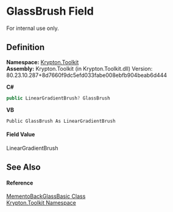 # GlassBrush Field


For internal use only.



## Definition
**Namespace:** <a href="79d2eac2-21f4-54ff-7552-b20c33c30600.md">Krypton.Toolkit</a>  
**Assembly:** Krypton.Toolkit (in Krypton.Toolkit.dll) Version: 80.23.10.287+8d7660f9dc5efd033fabe008ebfb904beab6d444

**C#**
``` C#
public LinearGradientBrush? GlassBrush
```
**VB**
``` VB
Public GlassBrush As LinearGradientBrush
```



#### Field Value
LinearGradientBrush

## See Also


#### Reference
<a href="ee36cfd3-6019-71e7-960e-a2ab499c9238.md">MementoBackGlassBasic Class</a>  
<a href="79d2eac2-21f4-54ff-7552-b20c33c30600.md">Krypton.Toolkit Namespace</a>  
